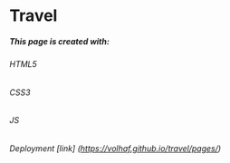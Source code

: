 # Travel
##### This page is created with:

###### HTML5
###### CSS3
###### JS
###### Deployment [link] (https://volhaf.github.io/travel/pages/) 
